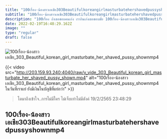 ```yaml
---
title: "100เรื่อง-น้องสาวเอเชีย303Beautifulkoreangirlmasturbatehershavedpussyshownmp4"
subtitle: "100เรื่อง-น้องสาวเอเชีย303Beautifulkoreangirlmasturbatehershavedpussyshownmp4 ชอบใช้เงินแก้ปัญหา แต่ปัญหาคือไม่มีเงิน"
description: "100เรื่อง ถ้าเธอชอบคนเก่ง เรากินเก่งเธอชอบมั้ย 100เรื่อง-น้องสาวเอเชีย303Beautifulkoreangirlmasturbatehershavedpussyshownmp4 19/2/2565 23:48:29"
date: 2022-02-19T16:48:29.162Z
image: ""
type: "regular"
draft: false
---
```


![100เรื่อง-น้องสาวเอเชีย_303_Beautiful_korean_girl_masturbate_her_shaved_pussy_shownmp4](http://203.159.93.240:4040/raw/v_vide_303_Beautiful_korean_girl_masturbate_her_shaved_pussy_shown.jpg)

{{< video src="http://203.159.93.240:4040/raw/v_vide_303_Beautiful_korean_girl_masturbate_her_shaved_pussy_shown.mp4" alt="100เรื่อง-น้องสาวเอเชีย_303_Beautiful_korean_girl_masturbate_her_shaved_pussy_shownmp4 ในวันที่เราแย่ ยังมีเงินในบัญชีที่แย่กว่า" >}}


> โตมาถึงเข้าใจ..การไม่มีใคร ไม่เจ็บเท่าไม่มีตังค์ 19/2/2565 23:48:29

## 100เรื่อง-น้องสาวเอเชีย303Beautifulkoreangirlmasturbatehershavedpussyshownmp4
